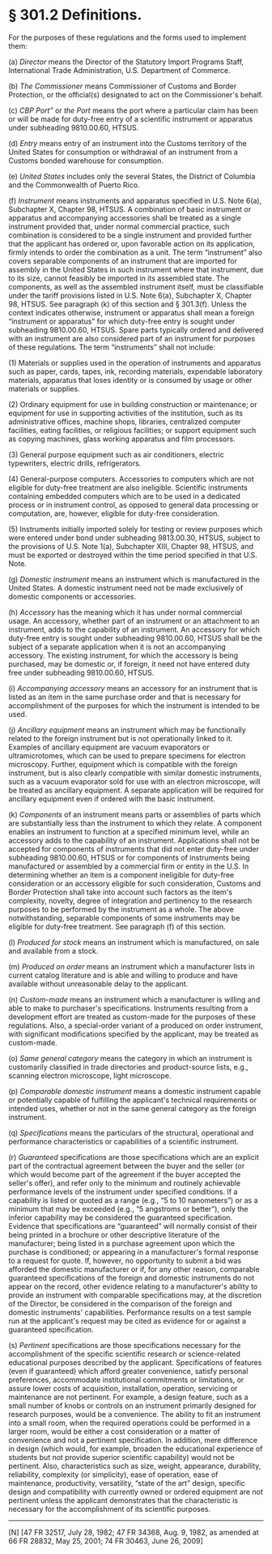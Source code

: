 # § 301.2   Definitions.

For the purposes of these regulations and the forms used to implement them:


(a) *Director* means the Director of the Statutory Import Programs Staff, International Trade Administration, U.S. Department of Commerce.


(b) *The Commissioner* means Commissioner of Customs and Border Protection, or the official(s) designated to act on the Commissioner's behalf.


(c) *CBP Port”* or *the Port* means the port where a particular claim has been or will be made for duty-free entry of a scientific instrument or apparatus under subheading 9810.00.60, HTSUS.


(d) *Entry* means entry of an instrument into the Customs territory of the United States for consumption or withdrawal of an instrument from a Customs bonded warehouse for consumption.


(e) *United States* includes only the several States, the District of Columbia and the Commonwealth of Puerto Rico.


(f) *Instrument* means instruments and apparatus specified in U.S. Note 6(a), Subchapter X, Chapter 98, HTSUS. A combination of basic instrument or apparatus and accompanying accessories shall be treated as a single instrument provided that, under normal commercial practice, such combination is considered to be a single instrument and provided further that the applicant has ordered or, upon favorable action on its application, firmly intends to order the combination as a unit. The term “instrument” also covers separable components of an instrument that are imported for assembly in the United States in such instrument where that instrument, due to its size, cannot feasibly be imported in its assembled state. The components, as well as the assembled instrument itself, must be classifiable under the tariff provisions listed in U.S. Note 6(a), Subchapter X, Chapter 98, HTSUS. See paragraph (k) of this section and § 301.3(f). Unless the context indicates otherwise, instrument or apparatus shall mean a foreign “instrument or apparatus” for which duty-free entry is sought under subheading 9810.00.60, HTSUS. Spare parts typically ordered and delivered with an instrument are also considered part of an instrument for purposes of these regulations. The term “instruments” shall not include:


(1) Materials or supplies used in the operation of instruments and apparatus such as paper, cards, tapes, ink, recording materials, expendable laboratory materials, apparatus that loses identity or is consumed by usage or other materials or supplies.


(2) Ordinary equipment for use in building construction or maintenance; or equipment for use in supporting activities of the institution, such as its administrative offices, machine shops, libraries, centralized computer facilities, eating facilities, or religious facilities; or support equipment such as copying machines, glass working apparatus and film processors.


(3) General purpose equipment such as air conditioners, electric typewriters, electric drills, refrigerators.


(4) General-purpose computers. Accessories to computers which are not eligible for duty-free treatment are also ineligible. Scientific instruments containing embedded computers which are to be used in a dedicated process or in instrument control, as opposed to general data processing or computation, are, however, eligible for duty-free consideration.


(5) Instruments initially imported solely for testing or review purposes which were entered under bond under subheading 9813.00.30, HTSUS, subject to the provisions of U.S. Note 1(a), Subchapter XIII, Chapter 98, HTSUS, and must be exported or destroyed within the time period specified in that U.S. Note. 


(g) *Domestic instrument* means an instrument which is manufactured in the United States. A domestic instrument need not be made exclusively of domestic components or accessories.


(h) *Accessory* has the meaning which it has under normal commercial usage. An accessory, whether part of an instrument or an attachment to an instrument, adds to the capability of an instrument. An accessory for which duty-free entry is sought under subheading 9810.00.60, HTSUS shall be the subject of a separate application when it is not an accompanying accessory. The existing instrument, for which the accessory is being purchased, may be domestic or, if foreign, it need not have entered duty free under subheading 9810.00.60, HTSUS.


(i) *Accompanying accessory* means an accessory for an instrument that is listed as an item in the same purchase order and that is necessary for accomplishment of the purposes for which the instrument is intended to be used.


(j) *Ancillary equipment* means an instrument which may be functionally related to the foreign instrument but is not operationally linked to it. Examples of ancillary equipment are vacuum evaporators or ultramicrotomes, which can be used to prepare specimens for electron microscopy. Further, equipment which is compatible with the foreign instrument, but is also clearly compatible with similar domestic instruments, such as a vacuum evaporator sold for use with an electron microscope, will be treated as ancillary equipment. A separate application will be required for ancillary equipment even if ordered with the basic instrument.


(k) *Components* of an instrument means parts or assemblies of parts which are substantially less than the instrument to which they relate. A component enables an instrument to function at a specified minimum level, while an accessory adds to the capability of an instrument. Applications shall not be accepted for components of instruments that did not enter duty-free under subheading 9810.00.60, HTSUS or for components of instruments being manufactured or assembled by a commercial firm or entity in the U.S. In determining whether an item is a component ineligible for duty-free consideration or an accessory eligible for such consideration, Customs and Border Protection shall take into account such factors as the item's complexity, novelty, degree of integration and pertinency to the research purposes to be performed by the instrument as a whole. The above notwithstanding, separable components of some instruments may be eligible for duty-free treatment. See paragraph (f) of this section.


(l) *Produced for stock* means an instrument which is manufactured, on sale and available from a stock.


(m) *Produced on order* means an instrument which a manufacturer lists in current catalog literature and is able and willing to produce and have available without unreasonable delay to the applicant.


(n) *Custom-made* means an instrument which a manufacturer is willing and able to make to purchaser's specifications. Instruments resulting from a development effort are treated as custom-made for the purposes of these regulations. Also, a special-order variant of a produced on order instrument, with significant modifications specified by the applicant, may be treated as custom-made.


(o) *Same general category* means the category in which an instrument is customarily classified in trade directories and product-source lists, e.g., scanning electron microscope, light microscope.


(p) *Comparable domestic instrument* means a domestic instrument capable or potentially capable of fulfilling the applicant's technical requirements or intended uses, whether or not in the same general category as the foreign instrument.


(q) *Specifications* means the particulars of the structural, operational and performance characteristics or capabilities of a scientific instrument.


(r) *Guaranteed* specifications are those specifications which are an explicit part of the contractual agreement between the buyer and the seller (or which would become part of the agreement if the buyer accepted the seller's offer), and refer only to the minimum and routinely achievable performance levels of the instrument under specified conditions. If a capability is listed or quoted as a range (e.g., “5 to 10 nanometers”) or as a minimum that may be exceeded (e.g., “5 angstroms or better”), only the inferior capability may be considered the guaranteed specification. Evidence that specifications are “guaranteed” will normally consist of their being printed in a brochure or other descriptive literature of the manufacturer; being listed in a purchase agreement upon which the purchase is conditioned; or appearing in a manufacturer's formal response to a request for quote. If, however, no opportunity to submit a bid was afforded the domestic manufacturer or if, for any other reason, comparable guaranteed specifications of the foreign and domestic instruments do not appear on the record, other evidence relating to a manufacturer's ability to provide an instrument with comparable specifications may, at the discretion of the Director, be considered in the comparison of the foreign and domestic instruments' capabilities. Performance results on a test sample run at the applicant's request may be cited as evidence for or against a guaranteed specification.


(s) *Pertinent* specifications are those specifications necessary for the accomplishment of the specific scientific research or science-related educational purposes described by the applicant. Specifications of features (even if guaranteed) which afford greater convenience, satisfy personal preferences, accommodate institutional commitments or limitations, or assure lower costs of acquisition, installation, operation, servicing or maintenance are not pertinent. For example, a design feature, such as a small number of knobs or controls on an instrument primarily designed for research purposes, would be a convenience. The ability to fit an instrument into a small room, when the required operations could be performed in a larger room, would be either a cost consideration or a matter of convenience and not a pertinent specification. In addition, mere difference in design (which would, for example, broaden the educational experience of students but not provide superior scientific capability) would not be pertinent. Also, characteristics such as size, weight, appearance, durability, reliability, complexity (or simplicity), ease of operation, ease of maintenance, productivity, versatility, “state of the art” design, specific design and compatibility with currently owned or ordered equipment are not pertinent unless the applicant demonstrates that the characteristic is necessary for the accomplishment of its scientific purposes.



---

[N] [47 FR 32517, July 28, 1982; 47 FR 34368, Aug. 9, 1982, as amended at 66 FR 28832, May 25, 2001; 74 FR 30463, June 26, 2009]




